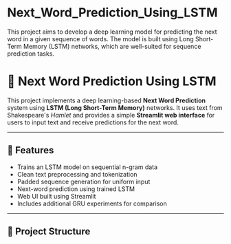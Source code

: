 # Next_Word_Prediction_Using_LSTM
This project aims to develop a deep learning model for predicting the next word in a given sequence of words. The model is built using Long Short-Term Memory (LSTM) networks, which are well-suited for sequence prediction tasks. 

# 🧠 Next Word Prediction Using LSTM

This project implements a deep learning-based **Next Word Prediction** system using **LSTM (Long Short-Term Memory)** networks. It uses text from Shakespeare's *Hamlet* and provides a simple **Streamlit web interface** for users to input text and receive predictions for the next word.

---

## 🚀 Features

- Trains an LSTM model on sequential n-gram data
- Clean text preprocessing and tokenization
- Padded sequence generation for uniform input
- Next-word prediction using trained LSTM
- Web UI built using Streamlit
- Includes additional GRU experiments for comparison

---

## 📁 Project Structure

